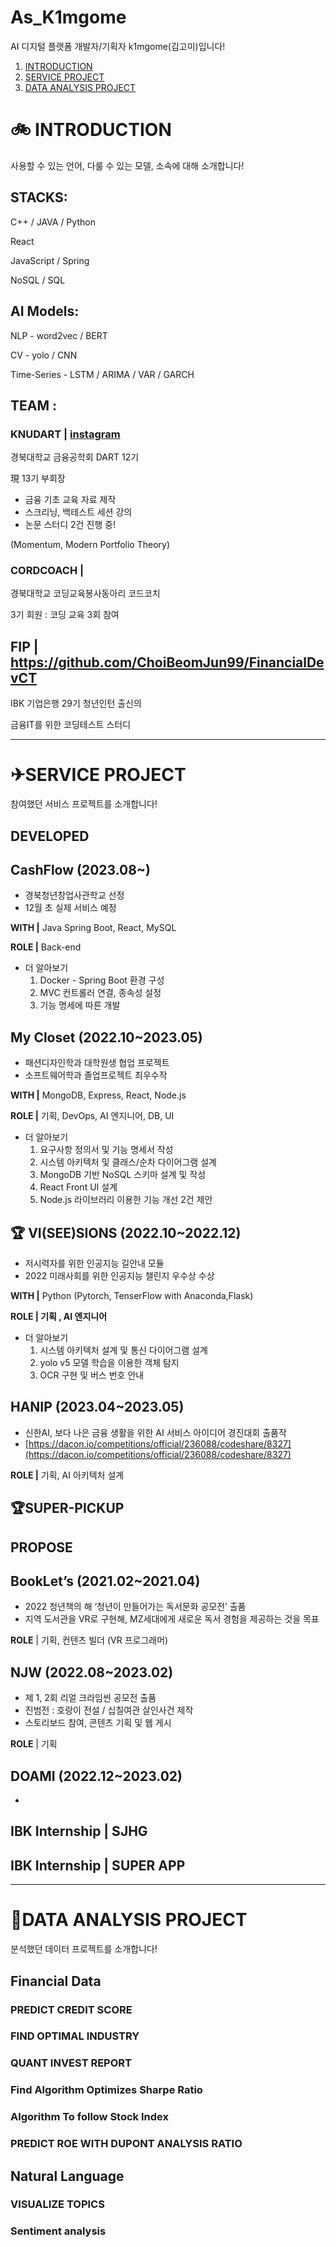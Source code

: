 # As_K1mgome

AI 디지털 플랫폼 개발자/기획자 k1mgome(김고미)입니다!

1. [INTRODUCTION](https://www.notion.so/As_K1mgome-75eec2e558e94f29833e69c64128adad?pvs=21)
2. [SERVICE PROJECT](https://www.notion.so/As_K1mgome-75eec2e558e94f29833e69c64128adad?pvs=21)
3. [DATA ANALYSIS PROJECT](https://www.notion.so/As_K1mgome-75eec2e558e94f29833e69c64128adad?pvs=21)

# 🚲 INTRODUCTION

사용할 수 있는 언어, 다룰 수 있는 모델, 소속에 대해 소개합니다!

## **STACKS:**

C++ / JAVA / Python

React 

JavaScript / Spring

NoSQL / SQL  

## AI Models:

NLP - word2vec / BERT

CV - yolo / CNN 

Time-Series - LSTM / ARIMA / VAR / GARCH

## TEAM **:**

### KNUDART | [instagram](https://www.instagram.com/knu_dart/)

경북대학교 금융공학회 DART 12기

現 13기 부회장 

- 금융 기초 교육 자료 제작
- 스크리닝, 백테스트 세션 강의
- 논문 스터디 2건 진행 중!

(Momentum, Modern Portfolio Theory)

### CORDCOACH |

경북대학교 코딩교육봉사동아리 코드코치

3기 회원 : 코딩 교육 3회 참여

## FIP | https://github.com/ChoiBeomJun99/FinancialDevCT

IBK 기업은행 29기 청년인턴 출신의 

금융IT를 위한 코딩테스트 스터디

---

# ✈SERVICE PROJECT

참여했던 서비스 프로젝트를 소개합니다!

## DEVELOPED

## CashFlow (2023.08~)

- 경북청년창업사관학교 선정
- 12월 초 실제 서비스 예정

**WITH |** Java Spring Boot, React, MySQL

**ROLE |** Back-end 

- 더 알아보기
    1. Docker - Spring Boot 환경 구성
    2. MVC 컨트롤러 연결, 종속성 설정
    3. 기능 명세에 따른 개발

## **My Closet (2022.10~2023.05)**

- 패션디자인학과 대학원생 협업 프로젝트
- 소프트웨어학과 졸업프로젝트 최우수작

**WITH |** MongoDB, Express, React, Node.js

**ROLE |** 기획, DevOps, AI 엔지니어, DB, UI

- 더 알아보기
    1. 요구사항 정의서 및 기능 명세서 작성
    2. 시스템 아키텍처 및 클래스/순차 다이어그램 설계
    3. MongoDB 기반 NoSQL 스키마 설계 및 작성
    4. React Front UI 설계
    5. Node.js 라이브러리 이용한 기능 개선 2건 제안 

## 🏆 VI(SEE)SIONS (2022.10~2022.12)

- 저시력자를 위한 인공지능 길안내 모듈
- 2022 미래사회를 위한 인공지능 챌린지 우수상 수상

**WITH |** Python (Pytorch, TenserFlow with Anaconda,Flask)

**ROLE | 기획 , AI 엔지니어**

- 더 알아보기
    1. 시스템 아키텍처 설계 및 통신 다이어그램 설계
    2. yolo v5 모델 학습을 이용한 객체 탐지
    3. OCR 구현 및 버스 번호 안내 
    

## HANIP (2023.04~2023.05)

- 신한AI, 보다 나은 금융 생활을 위한 AI 서비스 아이디어 경진대회 출품작
- [https://dacon.io/competitions/official/236088/codeshare/8327](https://dacon.io/competitions/official/236088/codeshare/8327)

**ROLE |** 기획, AI 아키텍처 설계

## 🏆SUPER-PICKUP

## 

## PROPOSE

## BookLet’s (2021.02~2021.04)

- 2022 청년책의 해 ‘청년이 만들어가는 독서문화 공모전’ 출품
- 지역 도서관을 VR로 구현해, MZ세대에게 새로운 독서 경험을 제공하는 것을 목표

**ROLE** | 기획, 컨텐츠 빌더 (VR 프로그래머)

## NJW (2022.08~2023.02)

- 제 1, 2회 리얼 크라임씬 공모전 출품
- 진범전 : 호랑이 전설 / 십칠여관 살인사건 제작
- 스토리보드 참여, 콘텐츠 기획 및 웹 게시

**ROLE** | 기획

## DOAMI (2022.12~2023.02)

- 

## IBK Internship | SJHG

## IBK Internship | SUPER APP

---

# 🚡**DATA ANALYSIS PROJECT**

분석했던 데이터 프로젝트를 소개합니다!

## Financial Data

### PREDICT CREDIT SCORE

### FIND OPTIMAL INDUSTRY

### QUANT INVEST REPORT

### Find Algorithm Optimizes Sharpe Ratio

### Algorithm To follow Stock Index

### PREDICT ROE WITH DUPONT ANALYSIS RATIO

## Natural Language

### VISUALIZE TOPICS

### **Sentiment analysis**
